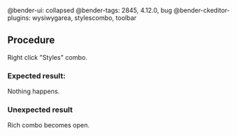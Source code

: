 @bender-ui: collapsed
@bender-tags: 2845, 4.12.0, bug
@bender-ckeditor-plugins: wysiwygarea, stylescombo, toolbar

## Procedure

Right click "Styles" combo.

### Expected result:

Nothing happens.

### Unexpected result

Rich combo becomes open.
